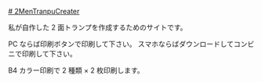[# 2MenTranpuCreater](https://uni928.github.io/2MenTranpuCreater/)

私が自作した 2 面トランプを作成するためのサイトです。

PC ならば印刷ボタンで印刷して下さい。
スマホならばダウンロードしてコンビニで印刷して下さい。

B4 カラー印刷で 2 種類 × 2 枚印刷します。

